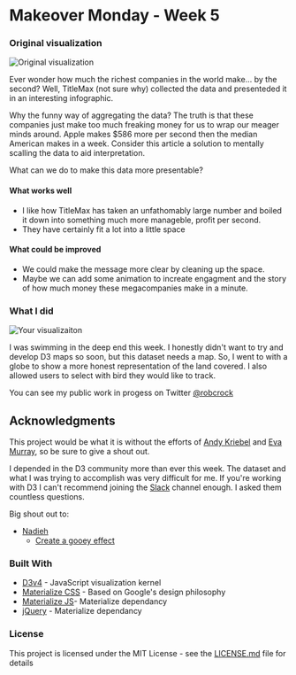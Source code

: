 
# Makeover Monday - Week 5

### Original visualization
![Original visualization](https://raw.githubusercontent.com/robcrock/profit_per_second/master/original_viz.png)

Ever wonder how much the richest companies in the world make... by the second? Well, TitleMax (not sure why) collected the data and presenteded it in an interesting infographic. 

Why the funny way of aggregating the data? The truth is that these companies just make too much freaking money for us to wrap our meager minds around. Apple makes $586 more per second then the median American makes in a week. Consider this article a solution to mentally scalling the data to aid interpretation.

What can we do to make this data more presentable?

#### What works well
* I like how TitleMax has taken an unfathomably large number and boiled it down into something much more manageble, profit per second.
* They have certainly fit a lot into a little space

#### What could be improved
* We could make the message more clear by cleaning up the space.
* Maybe we can add some animation to increate engagment and the story of how much money these megacompanies make in a minute.

### What I did
![Your visualizaiton](http://metacentricities.com/wp-content/uploads/2016/09/Lion-5.jpg)

I was swimming in the deep end this week. I honestly didn't want to try and develop D3 maps so soon, but this dataset needs a map. So, I went to with a globe to show a more honest representation of the land covered. I also allowed users to select with bird they would like to track.

You can see my public work in progess on Twitter [@robcrock](twitter.com/robcrock)

## Acknowledgments

This project would be what it is without the efforts of [Andy Kriebel](https://twitter.com/VizWizBI) and [Eva Murray](https://twitter.com/TriMyData), so be sure to give a shout out.

I depended in the D3 community more than ever this week. The dataset and what I was trying to accomplish was very difficult for me. If you're working with D3 I can't recommend joining the [Slack](https://d3-slackin.herokuapp.com/) channel enough. I asked them countless questions.

Big shout out to:
* [Nadieh](https://twitter.com/NadiehBremer)
	* [Create a gooey effect](https://www.visualcinnamon.com/2015/05/gooey-effect.html)

### Built With

* [D3v4](https://d3js.org/d3.v4.min.js) - JavaScript visualization kernel
* [Materialize CSS](https://cdnjs.cloudflare.com/ajax/libs/materialize/0.100.2/css/materialize.min.css) - Based on Google's design philosophy
* [Materialize JS](https://cdnjs.cloudflare.com/ajax/libs/materialize/0.100.2/js/materialize.min.js)- Materialize dependancy
* [jQuery](https://code.jquery.com/jquery-3.2.1.min.js) - Materialize dependancy

### License

This project is licensed under the MIT License - see the [LICENSE.md](LICENSE.md) file for details
